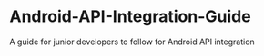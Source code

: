 # Android-API-Integration-Guide
A guide for junior developers to follow for Android API integration
